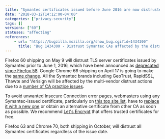 ```yaml
---
title: "Symantec certificates issued before June 2016 are now distrusted"
date: "2018-03-12T14:12:00-04:00"
categories: ["privacy-security"]
tags: []
versions: ["60"]
statuses: "affecting"
references:
    - url: "https://bugzilla.mozilla.org/show_bug.cgi?id=1434300"
      title: "Bug 1434300 - Distrust Symantec CAs affected by the distrust plan"
---
```

Firefox 60 shipping on May 9 will distrust TLS server certificates issued by Symantec prior to June 1, 2016, which have been announced as [deprecated since Firefox 58](https://www.fxsitecompat.dev/en-CA/docs/2018/symantec-issued-certificates-will-soon-be-distrusted/). Google Chrome 66 shipping on April 17 is going to make the [same change](https://security.googleblog.com/2017/09/chromes-plan-to-distrust-symantec.html). All the Symantec brands including GeoTrust, RapidSSL, Thawte and Verisign will be affected by the multi-vendor distrust actions due to a [number of CA practice issues](https://wiki.mozilla.org/CA:Symantec_Issues).

To avoid unwanted Insecure Connection error pages, webmasters using any Symantec-issued certificate, particularly on [this top site list](https://bugzilla.mozilla.org/attachment.cgi?id=8953758), have to [replace it with a new one](https://www.symantec.com/connect/blogs/information-replacement-symantec-ssltls-certificates) or obtain an alternative certificate from other CA as soon as possible. We recommend [Let's Encrypt](https://letsencrypt.org/) that offers trusted certificates for free.

Firefox 63 and Chrome 70, both shipping in October, will distrust all Symantec certificates regardless of the issue date.
